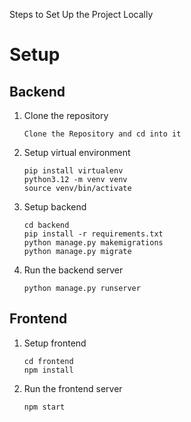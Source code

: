 Steps to Set Up the Project Locally

# Setup

## Backend

1. Clone the repository

   ```
   Clone the Repository and cd into it
   ```

2. Setup virtual environment

   ```
   pip install virtualenv
   python3.12 -m venv venv
   source venv/bin/activate
   ```

3. Setup backend
   ```
   cd backend
   pip install -r requirements.txt
   python manage.py makemigrations
   python manage.py migrate
   ```
4. Run the backend server
   ```
   python manage.py runserver
   ```

## Frontend

1. Setup frontend

   ```
   cd frontend
   npm install
   ```

2. Run the frontend server
   ```
   npm start
   ```

